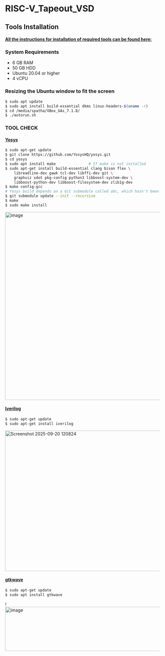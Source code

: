 # RISC-V_Tapeout_VSD

## Tools Installation

#### <ins>All the instructions for installation of required tools can be found here:</ins>

### **System Requirements**
- 6 GB RAM
- 50 GB HDD
- Ubuntu 20.04 or higher
- 4 vCPU

### **Resizing the Ubuntu window to fit the screen**
```bash
$ sudo apt update
$ sudo apt install build-essential dkms linux-headers-$(uname -r)
$ cd /media/spatha/VBox_GAs_7.1.8/
$ ./autorun.sh
```

### **TOOL CHECK**

#### <ins>**Yosys**</ins>
```bash
$ sudo apt-get update
$ git clone https://github.com/YosysHQ/yosys.git
$ cd yosys
$ sudo apt install make               # If make is not installed
$ sudo apt-get install build-essential clang bison flex \
    libreadline-dev gawk tcl-dev libffi-dev git \
    graphviz xdot pkg-config python3 libboost-system-dev \
    libboost-python-dev libboost-filesystem-dev zlib1g-dev
$ make config-gcc
# Yosys build depends on a Git submodule called abc, which hasn't been initialized yet. You need to run the following command before running make
$ git submodule update --init --recursive
$ make 
$ sudo make install
```
<img width="1032" height="610" alt="image" src="https://github.com/user-attachments/assets/8d3eb8e2-c3fe-4c9b-b9f1-7eff0d0a8a69" />


#### <ins>**Iverilog**</ins>
```bash
$ sudo apt-get update
$ sudo apt-get install iverilog
```
<img width="1192" height="456" alt="Screenshot 2025-09-20 120824" src="https://github.com/user-attachments/assets/7f5de4bd-cbd6-4958-a9ed-b1532ceadb47" />


#### <ins>**gtkwave**</ins>
```bash
$ sudo apt-get update
$ sudo apt install gtkwave
```
!<img width="747" height="143" alt="image" src="https://github.com/user-attachments/assets/1b1f4c9f-d3c4-43a8-8933-48f56c6945c0" />


